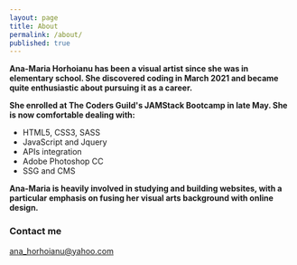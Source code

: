 ```yaml
---
layout: page
title: About
permalink: /about/
published: true
---
```


**Ana-Maria Horhoianu has been a visual artist since she was in elementary school. She discovered coding in March 2021 and became quite enthusiastic about pursuing it as a career.**


**She enrolled at The Coders Guild's JAMStack Bootcamp in late May. She is now comfortable dealing with:**
- HTML5, CSS3, SASS
- JavaScript and Jquery
- APIs integration
- Adobe Photoshop CC
- SSG and CMS


**Ana-Maria is heavily involved in studying and building websites, with a particular emphasis on fusing her visual arts background with online design.**

### Contact me

[ana_horhoianu@yahoo.com](mailto:email@domain.com)
